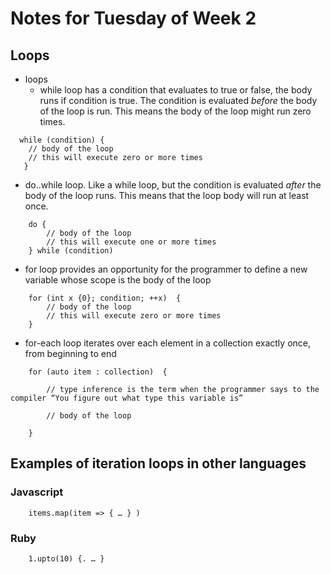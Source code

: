 # Notes for Tuesday of Week 2

## Loops

+ loops
  - while loop has a condition that evaluates to true or false, the body runs if condition is true. The condition is evaluated *before* the body of the loop is run. This means the body of the loop might run zero times.
```
  while (condition) {
    // body of the loop
    // this will execute zero or more times
   }
```

   - do..while loop. Like a while loop, but the condition is evaluated *after* the body of the loop runs. This means that the loop body will run at least once.
```
    do {
        // body of the loop
        // this will execute one or more times
    } while (condition)
```
   - for loop provides an opportunity for the programmer to define a new variable whose scope is the body of the loop
```    
    for (int x {0}; condition; ++x)  {
        // body of the loop
        // this will execute zero or more times
    }
```
   - for-each loop iterates over each element in a collection exactly once, from beginning to end 
```
    for (auto item : collection)  {

        // type inference is the term when the programmer says to the compiler “You figure out what type this variable is”

        // body of the loop
     
    }
```

## Examples of iteration loops in other languages

### Javascript
```
    items.map(item => { … } )
``` 

### Ruby
```
    1.upto(10) {. … }  
```
